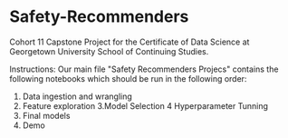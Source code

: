 # Safety-Recommenders
Cohort 11 Capstone Project for the Certificate of Data Science at Georgetown University School of Continuing Studies.

Instructions: Our main file "Safety Recommenders Projecs" contains the following notebooks which should be run in the following order:

1. Data ingestion and wrangling
2. Feature exploration
3.Model Selection
4 Hyperparameter Tunning
5. Final models
6. Demo


